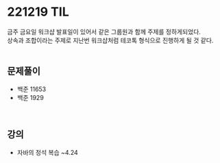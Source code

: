 # 221219 TIL
금주 금요일 워크샵 발표일이 있어서 같은 그룹원과 함께 주제를 정하게되었다. <br>
상속과 조합이라는 주제로 지난번 워크샵처럼 테코톡 형식으로 진행하게 될 것 같다. <br>
<br>

## 문제풀이
- 백준 11653
- 백준 1929
<br>

## 강의
- 자바의 정석 복습 ~4.24
